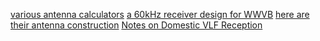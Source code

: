 [various antenna calculators](http://zerobeat.net/G4FGQ/page3.html) 
[a 60kHz receiver design for WWVB](http://eng.umb.edu/~eclipsemob/index.php/homepage/build/126-receiver-instructions-2)
[here are their antenna construction](http://eng.umb.edu/~eclipsemob/index.php/homepage/build/117-eclipsemob-antenna-instructions)
[Notes on Domestic VLF Reception](http://abelian.org/vlfrx/)
